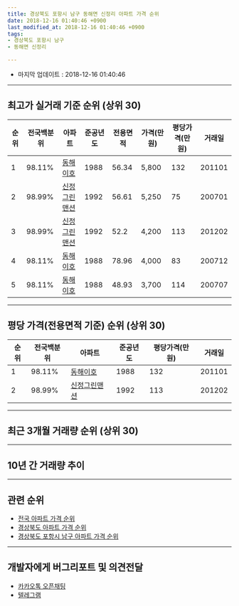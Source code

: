```yaml
---
title: 경상북도 포항시 남구 동해면 신정리 아파트 가격 순위
date: 2018-12-16 01:40:46 +0900
last_modified_at: 2018-12-16 01:40:46 +0900
tags:
- 경상북도 포항시 남구
- 동해면 신정리

---
```


* 마지막 업데이트 : 2018-12-16 01:40:46

---

## 최고가 실거래 기준 순위 (상위 30)


|순위|전국백분위|아파트|준공년도|전용면적|가격(만원)|평당가격(만원)|거래일|
|---|---|---|---|---|---|---|---|
|1|98.11%|[동해이호](https://search.naver.com/search.naver?query=%EA%B2%BD%EC%83%81%EB%B6%81%EB%8F%84+%ED%8F%AC%ED%95%AD%EC%8B%9C+%EB%82%A8%EA%B5%AC+%EB%8F%99%ED%95%B4%EB%A9%B4+%EC%8B%A0%EC%A0%95%EB%A6%AC+%EB%8F%99%ED%95%B4%EC%9D%B4%ED%98%B8)|1988|56.34|5,800|132|201101|
|2|98.99%|[신정그린맨션](https://search.naver.com/search.naver?query=%EA%B2%BD%EC%83%81%EB%B6%81%EB%8F%84+%ED%8F%AC%ED%95%AD%EC%8B%9C+%EB%82%A8%EA%B5%AC+%EB%8F%99%ED%95%B4%EB%A9%B4+%EC%8B%A0%EC%A0%95%EB%A6%AC+%EC%8B%A0%EC%A0%95%EA%B7%B8%EB%A6%B0%EB%A7%A8%EC%85%98)|1992|56.61|5,250|75|200701|
|3|98.99%|[신정그린맨션](https://search.naver.com/search.naver?query=%EA%B2%BD%EC%83%81%EB%B6%81%EB%8F%84+%ED%8F%AC%ED%95%AD%EC%8B%9C+%EB%82%A8%EA%B5%AC+%EB%8F%99%ED%95%B4%EB%A9%B4+%EC%8B%A0%EC%A0%95%EB%A6%AC+%EC%8B%A0%EC%A0%95%EA%B7%B8%EB%A6%B0%EB%A7%A8%EC%85%98)|1992|52.2|4,200|113|201202|
|4|98.11%|[동해이호](https://search.naver.com/search.naver?query=%EA%B2%BD%EC%83%81%EB%B6%81%EB%8F%84+%ED%8F%AC%ED%95%AD%EC%8B%9C+%EB%82%A8%EA%B5%AC+%EB%8F%99%ED%95%B4%EB%A9%B4+%EC%8B%A0%EC%A0%95%EB%A6%AC+%EB%8F%99%ED%95%B4%EC%9D%B4%ED%98%B8)|1988|78.96|4,000|83|200712|
|5|98.11%|[동해이호](https://search.naver.com/search.naver?query=%EA%B2%BD%EC%83%81%EB%B6%81%EB%8F%84+%ED%8F%AC%ED%95%AD%EC%8B%9C+%EB%82%A8%EA%B5%AC+%EB%8F%99%ED%95%B4%EB%A9%B4+%EC%8B%A0%EC%A0%95%EB%A6%AC+%EB%8F%99%ED%95%B4%EC%9D%B4%ED%98%B8)|1988|48.93|3,700|114|200707|


---

## 평당 가격(전용면적 기준) 순위 (상위 30)


|순위|전국백분위|아파트|준공년도|평당가격(만원)|거래일|
|---|---|---|---|---|---|
|1|98.11%|[동해이호](https://search.naver.com/search.naver?query=%EA%B2%BD%EC%83%81%EB%B6%81%EB%8F%84+%ED%8F%AC%ED%95%AD%EC%8B%9C+%EB%82%A8%EA%B5%AC+%EB%8F%99%ED%95%B4%EB%A9%B4+%EC%8B%A0%EC%A0%95%EB%A6%AC+%EB%8F%99%ED%95%B4%EC%9D%B4%ED%98%B8)|1988|132|201101|
|2|98.99%|[신정그린맨션](https://search.naver.com/search.naver?query=%EA%B2%BD%EC%83%81%EB%B6%81%EB%8F%84+%ED%8F%AC%ED%95%AD%EC%8B%9C+%EB%82%A8%EA%B5%AC+%EB%8F%99%ED%95%B4%EB%A9%B4+%EC%8B%A0%EC%A0%95%EB%A6%AC+%EC%8B%A0%EC%A0%95%EA%B7%B8%EB%A6%B0%EB%A7%A8%EC%85%98)|1992|113|201202|


---

## 최근 3개월 거래량 순위 (상위 30)


<div style="width:100%;">
    <canvas id="deal_count_ranking" height="250"></canvas>
</div>


<script>
new Chart(document.getElementById("deal_count_ranking"), {
    type: 'horizontalBar',
    data: {
        labels: ['신정그린맨션'],
        datasets: [{
            label: '실거래 수',
            data: [1],
            borderColor: "rgba(255, 0, 128, 1)",
            backgroundColor: "rgba(255, 0, 128, 0.5)",
            fill: false,
        }]
    },
    options: {
        responsive: true,
        title: {
            display: true,
            text: '최근 3개월 거래량 순위'
        },
        tooltips: {
            mode: 'index',
            intersect: false,
            callbacks: {
                title: function(tooltipItems, data) {
                    return "실거래 수:";
                },
                label: function(tooltipItem, data) {
                    return data.labels[tooltipItem.index] + ": " + tooltipItem.xLabel;
                }
            }
        },
        hover: {
            mode: 'nearest',
            intersect: true
        },
        scales: {
            xAxes: [{
                display: true,
                scaleLabel: {
                    display: true,
                    labelString: '실거래 수'
                },
                ticks: {
                    suggestedMin: 0,
                }
            }],
            yAxes: [{
                display: true,
                ticks: {
                    autoSkip: false,
                    callback: function(value, index, values) {
                        if (value.length > 15)
                            return value.substr(0, 13) + "...";
                        else
                            return value;
                    }
                },
                scaleLabel: {
                    display: false,
                }
            }]
        }
    }
});

</script>


---

## 10년 간 거래량 추이


<div style="width:100%;">
    <canvas id="deal_progress" height="250"></canvas>
</div>

<script>
new Chart(document.getElementById("deal_progress"), {
    type: 'line',
    data: {
        labels: ['200812','200901','200902','200903','200904','200905','200906','200907','200908','200909','200910','200911','200912','201001','201002','201003','201004','201005','201006','201007','201008','201009','201010','201011','201012','201101','201102','201103','201104','201105','201106','201107','201108','201109','201110','201111','201112','201201','201202','201203','201204','201205','201206','201207','201208','201209','201210','201211','201212','201301','201302','201303','201304','201305','201306','201307','201308','201309','201310','201311','201312','201401','201402','201403','201404','201405','201406','201407','201408','201409','201410','201411','201412','201501','201502','201503','201504','201505','201506','201507','201508','201509','201510','201511','201512','201601','201602','201603','201604','201605','201606','201607','201608','201609','201610','201611','201612','201701','201702','201703','201704','201705','201706','201707','201708','201709','201710','201711','201712','201801','201802','201803','201804','201805','201806','201807','201808','201809','201810','201811','201812'],
        datasets: [{
            label: '실거래 수',
            pointRadius: 1,
            data: [0, 1, 1, 0, 0, 0, 0, 0, 0, 0, 4, 0, 0, 1, 0, 0, 1, 1, 1, 0, 0, 0, 0, 0, 0, 2, 0, 0, 1, 0, 1, 0, 2, 0, 0, 0, 1, 0, 1, 0, 0, 1, 3, 4, 0, 1, 2, 0, 1, 2, 0, 1, 1, 0, 1, 0, 1, 0, 1, 0, 1, 1, 0, 0, 1, 0, 0, 2, 0, 1, 2, 1, 2, 1, 0, 1, 2, 0, 1, 0, 1, 0, 0, 0, 0, 2, 0, 1, 0, 2, 0, 0, 0, 0, 0, 2, 0, 0, 0, 2, 3, 0, 0, 0, 1, 0, 0, 0, 1, 2, 0, 0, 0, 0, 0, 0, 1, 0, 1, 0, 0],
            borderColor: "rgba(255, 201, 14, 1)",
            backgroundColor: "rgba(255, 201, 14, 0.5)",
            fill: true,
        }]
    },
    options: {
        responsive: true,
        title: {
            display: true,
            text: '10년간 거래량 추이'
        },
        tooltips: {
            mode: 'index',
            intersect: false,
        },
        hover: {
            mode: 'nearest',
            intersect: true
        },
        scales: {
            xAxes: [{
                display: true,
                scaleLabel: {
                    display: true,
                    labelString: '년/월'
                }
            }],
            yAxes: [{
                display: true,
                ticks: {
                    suggestedMin: 0,
                },
                scaleLabel: {
                    display: true,
                    labelString: '실거래 수'
                }
            }]
        }
    }
});

</script>


---

## 관련 순위

- [전국 아파트 가격 순위](https://inasie.github.io/apt-ranking/전국)
- [경상북도 아파트 가격 순위](https://inasie.github.io/apt-ranking/경상북도)
- [경상북도 포항시 남구 아파트 가격 순위](https://inasie.github.io/apt-ranking/경상북도-포항시-남구)


---

## 개발자에게 버그리포트 및 의견전달

- [카카오톡 오픈채팅](https://open.kakao.com/o/gLJUAP4)
- [텔레그램](https://t.me/inasie)


